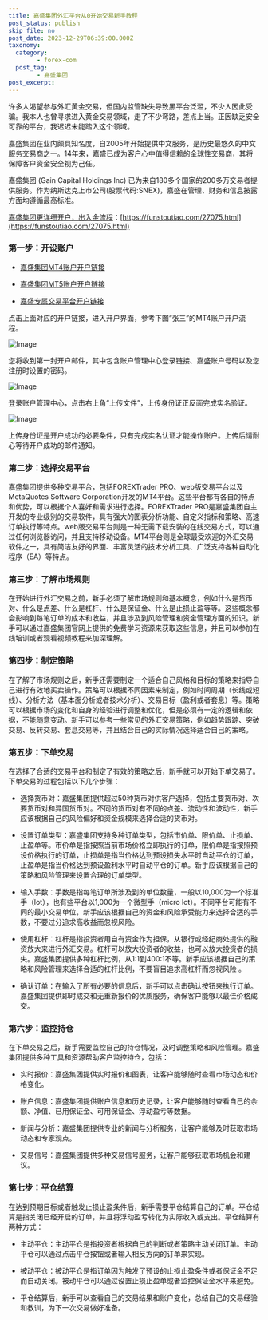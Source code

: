 ```yaml
---
title: 嘉盛集团外汇平台从0开始交易新手教程
post_status: publish
skip_file: no
post_date: 2023-12-29T06:39:00.000Z
taxonomy:
  category:
        - forex-com
  post_tag:
        - 嘉盛集团
post_excerpt: 
---
```

许多人渴望参与外汇黄金交易，但国内监管缺失导致黑平台泛滥，不少人因此受骗。我本人也曾寻求进入黄金交易领域，走了不少弯路，差点上当。正因缺乏安全可靠的平台，我迟迟未能踏入这个领域。

嘉盛集团在业内颇具知名度，自2005年开始提供中文服务，是历史最悠久的中文服务交易商之一。14年来，嘉盛已成为客户心中值得信赖的全球性交易商，其将保障客户资金安全视为己任。

嘉盛集团 (Gain Capital Holdings Inc) 已为来自180多个国家的200多万交易者提供服务。作为纳斯达克上市公司(股票代码:SNEX)，嘉盛在管理、财务和信息披露方面均遵循最高标准。

[嘉盛集团更详细开户，出入金流程](https://funstoutiao.com/27075.html)：[https://funstoutiao.com/27075.html](https://funstoutiao.com/27075.html)

### 第一步：开设账户

* [嘉盛集团MT4账户开户链接](https://s.ssgg.net/jsmt4)

* [嘉盛集团MT5账户开户链接](https://s.ssgg.net/jsmt5)

* [嘉盛专属交易平台开户链接](https://s.ssgg.net/js)

点击上面对应的开户链接，进入开户界面，参考下图“张三”的MT4账户开户流程。

![Image](https://prod-files-secure.s3.us-west-2.amazonaws.com/39ed1227-6d7d-4570-be36-9ccd4a2c4241/7a167aea-686b-400d-af59-4e18eb607a40/640.png?X-Amz-Algorithm=AWS4-HMAC-SHA256&X-Amz-Content-Sha256=UNSIGNED-PAYLOAD&X-Amz-Credential=ASIAZI2LB46672SVP57N%2F20250611%2Fus-west-2%2Fs3%2Faws4_request&X-Amz-Date=20250611T161308Z&X-Amz-Expires=3600&X-Amz-Security-Token=IQoJb3JpZ2luX2VjEAAaCXVzLXdlc3QtMiJGMEQCIEHHAg9LIgsfZYjgZq3gWWvYp%2BrLkDlIru84Sh%2FYDI1zAiBR6wN4K3fNB65Tzv7D2m1%2FjeHZP8toAnQOhM3Mtifs%2FSqIBAjZ%2F%2F%2F%2F%2F%2F%2F%2F%2F%2F8BEAAaDDYzNzQyMzE4MzgwNSIM%2BRt4ECAgbOCaDi%2FDKtwDsygS%2FK9UnzQ1%2FmmMyTONADEbvpgMFyLWYGYsMav3kWeByvaMCR33DNrcFc5TCWacRn6H%2F9wP2mzSW7%2BXjzbaohPtuA%2BpWrjgu%2BtKzxhN0T%2BmW1xtIClwYUCcwRWHhe%2BO%2FDV%2F94pUcCzWYdNEdZouqe0%2FD0BWbHrK28l6PyNRsPsI%2B%2FkYt53UmeVcBlhLCMnQLkGF5HzqlbqMe%2BhntfSXs%2By08NFXW2AkCJcFBEcP3GsneRHhxGKeJ7vCo9ArmKAotRymPLSdyjOph9aEBDCAJxMaN3dYptm%2FTdm92W0JdMqZCLtzQO4tXYipRZhDkl16myJkTB5DnJbUypIZQXmQbiDH%2B1tV2q1dN08DiO1qlpX8mUk36sB42kWN9VyP3nqMOINO12KUtTsjyjq6Zwst65K4GSJ52OlPo8vLpGr68IFCQZzYY2rpo1aF4GM0sAjosBUXqHzK8TbhNIPzcti5ZwXYV6QioIsOmn6n2S3zelYQpQpBQeFu8GT85YWBvXiQbee%2BJV38yO1mdjLfmWkAoVIADcarh0tD3YkLKJFZ2AZ3CxYbE%2Bkb1tryzLBML3OyXeGcix8VK%2BBbd3BmnUxbsiy3XXhZiNpmuUoAnyUmNbKyKmkhOtQuLgCzb5ow6cmmwgY6pgGEu%2B6lEU8ez6nErp5G4RIhbrZqLciTjzmhhR2YtTPvie6m4elQjNoGYAebhI89qWAI8EAuo5q5m%2BDiEQWeI9xMm5Y3bJBjwzSVju%2BoNEFP0B9bpNcJcx48WfyHFmNyp%2B%2FhEryEsYtZeP7pfrlj8QVkasKGn9YVC0aK9IdjaqmuQY0jzvNrxfC7MkBozCsCDM0I6cnBLTOOQMqJ8wW7rAR8YCJKZyGu&X-Amz-Signature=91b5ff58ea5040b9674b56302c0b87df374373ee2c8e7622ec5ac50d7b9ac38d&X-Amz-SignedHeaders=host&x-amz-checksum-mode=ENABLED&x-id=GetObject)

您将收到第一封开户邮件，其中包含账户管理中心登录链接、嘉盛账户号码以及您注册时设置的密码。

![Image](https://prod-files-secure.s3.us-west-2.amazonaws.com/39ed1227-6d7d-4570-be36-9ccd4a2c4241/eaa1c6b3-2877-4284-a0e1-530e222c27fb/image.png?X-Amz-Algorithm=AWS4-HMAC-SHA256&X-Amz-Content-Sha256=UNSIGNED-PAYLOAD&X-Amz-Credential=ASIAZI2LB46672SVP57N%2F20250611%2Fus-west-2%2Fs3%2Faws4_request&X-Amz-Date=20250611T161308Z&X-Amz-Expires=3600&X-Amz-Security-Token=IQoJb3JpZ2luX2VjEAAaCXVzLXdlc3QtMiJGMEQCIEHHAg9LIgsfZYjgZq3gWWvYp%2BrLkDlIru84Sh%2FYDI1zAiBR6wN4K3fNB65Tzv7D2m1%2FjeHZP8toAnQOhM3Mtifs%2FSqIBAjZ%2F%2F%2F%2F%2F%2F%2F%2F%2F%2F8BEAAaDDYzNzQyMzE4MzgwNSIM%2BRt4ECAgbOCaDi%2FDKtwDsygS%2FK9UnzQ1%2FmmMyTONADEbvpgMFyLWYGYsMav3kWeByvaMCR33DNrcFc5TCWacRn6H%2F9wP2mzSW7%2BXjzbaohPtuA%2BpWrjgu%2BtKzxhN0T%2BmW1xtIClwYUCcwRWHhe%2BO%2FDV%2F94pUcCzWYdNEdZouqe0%2FD0BWbHrK28l6PyNRsPsI%2B%2FkYt53UmeVcBlhLCMnQLkGF5HzqlbqMe%2BhntfSXs%2By08NFXW2AkCJcFBEcP3GsneRHhxGKeJ7vCo9ArmKAotRymPLSdyjOph9aEBDCAJxMaN3dYptm%2FTdm92W0JdMqZCLtzQO4tXYipRZhDkl16myJkTB5DnJbUypIZQXmQbiDH%2B1tV2q1dN08DiO1qlpX8mUk36sB42kWN9VyP3nqMOINO12KUtTsjyjq6Zwst65K4GSJ52OlPo8vLpGr68IFCQZzYY2rpo1aF4GM0sAjosBUXqHzK8TbhNIPzcti5ZwXYV6QioIsOmn6n2S3zelYQpQpBQeFu8GT85YWBvXiQbee%2BJV38yO1mdjLfmWkAoVIADcarh0tD3YkLKJFZ2AZ3CxYbE%2Bkb1tryzLBML3OyXeGcix8VK%2BBbd3BmnUxbsiy3XXhZiNpmuUoAnyUmNbKyKmkhOtQuLgCzb5ow6cmmwgY6pgGEu%2B6lEU8ez6nErp5G4RIhbrZqLciTjzmhhR2YtTPvie6m4elQjNoGYAebhI89qWAI8EAuo5q5m%2BDiEQWeI9xMm5Y3bJBjwzSVju%2BoNEFP0B9bpNcJcx48WfyHFmNyp%2B%2FhEryEsYtZeP7pfrlj8QVkasKGn9YVC0aK9IdjaqmuQY0jzvNrxfC7MkBozCsCDM0I6cnBLTOOQMqJ8wW7rAR8YCJKZyGu&X-Amz-Signature=4e590b06751fefbc5faa6920994cbf741a1b58480ff03af2f9a4232185939f2c&X-Amz-SignedHeaders=host&x-amz-checksum-mode=ENABLED&x-id=GetObject)

登录账户管理中心，点击右上角“上传文件”，上传身份证正反面完成实名验证。

![Image](https://prod-files-secure.s3.us-west-2.amazonaws.com/39ed1227-6d7d-4570-be36-9ccd4a2c4241/54090639-09fc-46b4-a135-e0289f707147/image.png?X-Amz-Algorithm=AWS4-HMAC-SHA256&X-Amz-Content-Sha256=UNSIGNED-PAYLOAD&X-Amz-Credential=ASIAZI2LB46672SVP57N%2F20250611%2Fus-west-2%2Fs3%2Faws4_request&X-Amz-Date=20250611T161308Z&X-Amz-Expires=3600&X-Amz-Security-Token=IQoJb3JpZ2luX2VjEAAaCXVzLXdlc3QtMiJGMEQCIEHHAg9LIgsfZYjgZq3gWWvYp%2BrLkDlIru84Sh%2FYDI1zAiBR6wN4K3fNB65Tzv7D2m1%2FjeHZP8toAnQOhM3Mtifs%2FSqIBAjZ%2F%2F%2F%2F%2F%2F%2F%2F%2F%2F8BEAAaDDYzNzQyMzE4MzgwNSIM%2BRt4ECAgbOCaDi%2FDKtwDsygS%2FK9UnzQ1%2FmmMyTONADEbvpgMFyLWYGYsMav3kWeByvaMCR33DNrcFc5TCWacRn6H%2F9wP2mzSW7%2BXjzbaohPtuA%2BpWrjgu%2BtKzxhN0T%2BmW1xtIClwYUCcwRWHhe%2BO%2FDV%2F94pUcCzWYdNEdZouqe0%2FD0BWbHrK28l6PyNRsPsI%2B%2FkYt53UmeVcBlhLCMnQLkGF5HzqlbqMe%2BhntfSXs%2By08NFXW2AkCJcFBEcP3GsneRHhxGKeJ7vCo9ArmKAotRymPLSdyjOph9aEBDCAJxMaN3dYptm%2FTdm92W0JdMqZCLtzQO4tXYipRZhDkl16myJkTB5DnJbUypIZQXmQbiDH%2B1tV2q1dN08DiO1qlpX8mUk36sB42kWN9VyP3nqMOINO12KUtTsjyjq6Zwst65K4GSJ52OlPo8vLpGr68IFCQZzYY2rpo1aF4GM0sAjosBUXqHzK8TbhNIPzcti5ZwXYV6QioIsOmn6n2S3zelYQpQpBQeFu8GT85YWBvXiQbee%2BJV38yO1mdjLfmWkAoVIADcarh0tD3YkLKJFZ2AZ3CxYbE%2Bkb1tryzLBML3OyXeGcix8VK%2BBbd3BmnUxbsiy3XXhZiNpmuUoAnyUmNbKyKmkhOtQuLgCzb5ow6cmmwgY6pgGEu%2B6lEU8ez6nErp5G4RIhbrZqLciTjzmhhR2YtTPvie6m4elQjNoGYAebhI89qWAI8EAuo5q5m%2BDiEQWeI9xMm5Y3bJBjwzSVju%2BoNEFP0B9bpNcJcx48WfyHFmNyp%2B%2FhEryEsYtZeP7pfrlj8QVkasKGn9YVC0aK9IdjaqmuQY0jzvNrxfC7MkBozCsCDM0I6cnBLTOOQMqJ8wW7rAR8YCJKZyGu&X-Amz-Signature=43f151e5402c5d12610235be8c0671564c6ca3b8871ed2d1412930bf6730a05d&X-Amz-SignedHeaders=host&x-amz-checksum-mode=ENABLED&x-id=GetObject)

上传身份证是开户成功的必要条件，只有完成实名认证才能操作账户。上传后请耐心等待开户成功的邮件通知。

### 第二步：选择交易平台

嘉盛集团提供多种交易平台，包括FOREXTrader PRO、web版交易平台以及MetaQuotes Software Corporation开发的MT4平台。这些平台都有各自的特点和优势，可以根据个人喜好和需求进行选择。FOREXTrader PRO是嘉盛集团自主开发的专业级别的交易软件，具有强大的图表分析功能、自定义指标和策略、高速订单执行等特点。web版交易平台则是一种无需下载安装的在线交易方式，可以通过任何浏览器访问，并且支持移动设备。MT4平台则是全球最受欢迎的外汇交易软件之一，具有简洁友好的界面、丰富灵活的技术分析工具、广泛支持各种自动化程序（EA）等特点。

### 第三步：了解市场规则

在开始进行外汇交易之前，新手必须了解市场规则和基本概念，例如什么是货币对、什么是点差、什么是杠杆、什么是保证金、什么是止损止盈等等。这些概念都会影响到每笔订单的成本和收益，并且涉及到风险管理和资金管理方面的知识。新手可以通过嘉盛集团官网上提供的免费学习资源来获取这些信息，并且可以参加在线培训或者观看视频教程来加深理解。

### 第四步：制定策略

在了解了市场规则之后，新手还需要制定一个适合自己风格和目标的策略来指导自己进行有效地买卖操作。策略可以根据不同因素来制定，例如时间周期（长线或短线）、分析方法（基本面分析或者技术分析）、交易目标（盈利或者套息）等。策略可以根据市场的变化和自身的经验进行调整和优化，但是必须有一定的逻辑和依据，不能随意变动。新手可以参考一些常见的外汇交易策略，例如趋势跟踪、突破交易、反转交易、套息交易等，并且结合自己的实际情况选择适合自己的策略。

### 第五步：下单交易

在选择了合适的交易平台和制定了有效的策略之后，新手就可以开始下单交易了。下单交易的过程包括以下几个步骤：

* 选择货币对：嘉盛集团提供超过50种货币对供客户选择，包括主要货币对、次要货币对和异国货币对。不同的货币对有不同的点差、流动性和波动性，新手应该根据自己的风险偏好和资金规模来选择合适的货币对。

* 设置订单类型：嘉盛集团支持多种订单类型，包括市价单、限价单、止损单、止盈单等。市价单是指按照当前市场价格立即执行的订单，限价单是指按照预设价格执行的订单，止损单是指当价格达到预设损失水平时自动平仓的订单，止盈单是指当价格达到预设盈利水平时自动平仓的订单。新手应该根据自己的策略和风险管理来设置合理的订单类型。

* 输入手数：手数是指每笔订单所涉及到的单位数量，一般以10,000为一个标准手（lot），也有些平台以1,000为一个微型手（micro lot）。不同平台可能有不同的最小交易单位，新手应该根据自己的资金和风险承受能力来选择合适的手数，不要过分追求高收益而忽视风险。

* 使用杠杆：杠杆是指投资者用自有资金作为担保，从银行或经纪商处提供的融资放大来进行外汇交易。杠杆可以放大投资者的收益，也可以放大投资者的损失。嘉盛集团提供多种杠杆比例，从1:1到400:1不等。新手应该根据自己的策略和风险管理来选择合适的杠杆比例，不要盲目追求高杠杆而忽视风险 。

* 确认订单：在输入了所有必要的信息后，新手可以点击确认按钮来执行订单。嘉盛集团提供即时成交和无重新报价的优质服务，确保客户能够以最佳价格成交。

### 第六步：监控持仓

在下单交易之后，新手需要监控自己的持仓情况，及时调整策略和风险管理。嘉盛集团提供多种工具和资源帮助客户监控持仓，包括：

* 实时报价：嘉盛集团提供实时报价和图表，让客户能够随时查看市场动态和价格变化。

* 账户信息：嘉盛集团提供账户信息和历史记录，让客户能够随时查看自己的余额、净值、已用保证金、可用保证金、浮动盈亏等数据。

* 新闻与分析：嘉盛集团提供专业的新闻与分析服务，让客户能够及时获取市场动态和专家观点。

* 交易信号：嘉盛集团提供多种交易信号服务，让客户能够获取市场机会和建议。

### 第七步：平仓结算

在达到预期目标或者触发止损止盈条件后，新手需要平仓结算自己的订单。平仓结算是指关闭已经开启的订单，并且将浮动盈亏转化为实际收入或支出。平仓结算有两种方式：

* 主动平仓：主动平仓是指投资者根据自己的判断或者策略主动关闭订单。主动平仓可以通过点击平仓按钮或者输入相反方向的订单来实现。

* 被动平仓：被动平仓是指订单因为触发了预设的止损止盈条件或者保证金不足而自动关闭。被动平仓可以通过设置止损止盈单或者监控保证金水平来避免。

* 平仓结算后，新手可以查看自己的交易结果和账户变化，总结自己的交易经验和教训，为下一次交易做好准备。